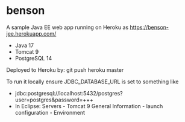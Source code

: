 # benson
A sample Java EE web app running on Heroku as https://benson-jee.herokuapp.com/

- Java 17
- Tomcat 9
- PostgreSQL 14

Deployed to Heroku by: git push heroku master

To run it locally ensure JDBC_DATABASE_URL is set to something like
- jdbc:postgresql://localhost:5432/postgres?user=postgres&password=+++
- In Eclipse: Servers - Tomcat 9 General Information - launch configuration - Environment